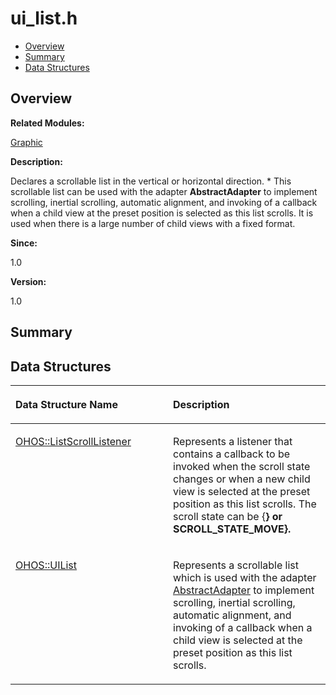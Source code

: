 # ui\_list.h<a name="ZH-CN_TOPIC_0000001054718111"></a>

-   [Overview](#section871306462165630)
-   [Summary](#section49646208165630)
-   [Data Structures](#nested-classes)

## **Overview**<a name="section871306462165630"></a>

**Related Modules:**

[Graphic](Graphic.md)

**Description:**

Declares a scrollable list in the vertical or horizontal direction. \* This scrollable list can be used with the adapter  **AbstractAdapter**  to implement scrolling, inertial scrolling, automatic alignment, and invoking of a callback when a child view at the preset position is selected as this list scrolls. It is used when there is a large number of child views with a fixed format. 

**Since:**

1.0

**Version:**

1.0

## **Summary**<a name="section49646208165630"></a>

## Data Structures<a name="nested-classes"></a>

<a name="table1282642207165630"></a>
<table><thead align="left"><tr id="row1582751737165630"><th class="cellrowborder" valign="top" width="50%" id="mcps1.1.3.1.1"><p id="p1487482572165630"><a name="p1487482572165630"></a><a name="p1487482572165630"></a>Data Structure Name</p>
</th>
<th class="cellrowborder" valign="top" width="50%" id="mcps1.1.3.1.2"><p id="p54889912165630"><a name="p54889912165630"></a><a name="p54889912165630"></a>Description</p>
</th>
</tr>
</thead>
<tbody><tr id="row1998752697165630"><td class="cellrowborder" valign="top" width="50%" headers="mcps1.1.3.1.1 "><p id="p310808178165630"><a name="p310808178165630"></a><a name="p310808178165630"></a><a href="OHOS-ListScrollListener.md">OHOS::ListScrollListener</a></p>
</td>
<td class="cellrowborder" valign="top" width="50%" headers="mcps1.1.3.1.2 "><p id="p441558431165630"><a name="p441558431165630"></a><a name="p441558431165630"></a>Represents a listener that contains a callback to be invoked when the scroll state changes or when a new child view is selected at the preset position as this list scrolls. The scroll state can be {<strong id="b402676513165630"><a name="b402676513165630"></a><a name="b402676513165630"></a>} or SCROLL_STATE_MOVE}. </strong> </p>
</td>
</tr>
<tr id="row2116596171165630"><td class="cellrowborder" valign="top" width="50%" headers="mcps1.1.3.1.1 "><p id="p1744836522165630"><a name="p1744836522165630"></a><a name="p1744836522165630"></a><a href="OHOS-UIList.md">OHOS::UIList</a></p>
</td>
<td class="cellrowborder" valign="top" width="50%" headers="mcps1.1.3.1.2 "><p id="p1288344494165630"><a name="p1288344494165630"></a><a name="p1288344494165630"></a>Represents a scrollable list which is used with the adapter <a href="OHOS-AbstractAdapter.md">AbstractAdapter</a> to implement scrolling, inertial scrolling, automatic alignment, and invoking of a callback when a child view is selected at the preset position as this list scrolls. </p>
</td>
</tr>
</tbody>
</table>

